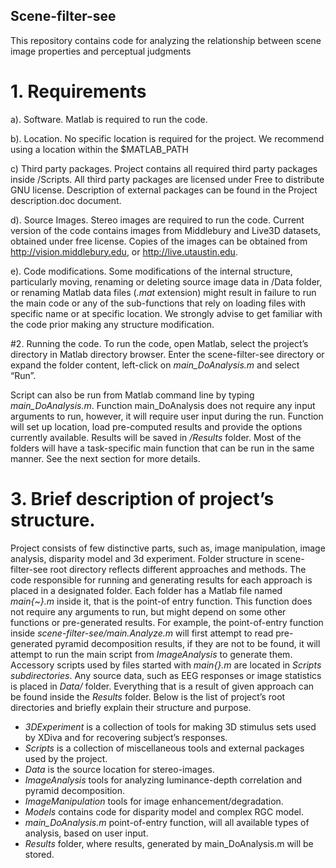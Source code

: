## Scene-filter-see

This repository contains code for analyzing the relationship between scene image properties and perceptual judgments

# 1. Requirements
	
a). Software. Matlab is required to run the code. 

b). Location. No specific location is required for the project. We recommend using a location within the $MATLAB_PATH

c) Third party packages. Project contains all required third party packages inside /Scripts. All third party packages are licensed under Free to distribute GNU license. Description of external packages can be found in the Project description.doc document.

d). Source Images. Stereo images are required to run the code. Current version of the code contains images from Middlebury and Live3D datasets, obtained under free license. Copies of the images can be obtained from http://vision.middlebury.edu, or http://live.utaustin.edu.

e). Code modifications. Some modifications of the internal structure, particularly moving, renaming or deleting source image data in /Data folder, or renaming Matlab data files (*.mat* extension) might result in failure to run the main code or any of the sub-functions that rely on loading files with specific name or at specific location. We strongly advise to get familiar with the code prior making any structure modification. 

#2. Running the code.
	To run the code, open Matlab, select the project’s directory in Matlab directory browser. Enter the scene-filter-see directory or expand the folder content, left-click on *main_DoAnalysis.m* and select “Run”.
	
Script can also be run from Matlab command line by typing *main_DoAnalysis.m*.
	Function main_DoAnalysis does not require any input arguments to run, however, it will require user input during the run. Function will set up location, load pre-computed results and provide the options currently available. Results will be saved in */Results* folder.
	Most of the folders will have a task-specific main function that can be run in the same manner. See the next section for more details.

# 3. Brief description of project’s structure.

Project consists of few distinctive parts, such as, image manipulation, image analysis, disparity model and 3d experiment. Folder structure in scene-filter-see root directory reflects different approaches and methods. The code responsible for running and generating results for each approach is placed in a designated folder.
Each folder has a Matlab file named *main{~}.m* inside it, that is the point-of entry function. This function does not require any arguments to run, but might depend on some other functions or pre-generated results. For example, the point-of-entry function inside *scene-filter-see/main.Analyze.m* will first attempt to read pre-generated pyramid decomposition results, if they are not to be found, it will attempt to run the main script from *ImageAnalysis* to generate them. Accessory scripts used by files started with *main{}.m* are located in *Scripts subdirectories*. Any source data, such as EEG responses or image statistics is placed in *Data/* folder. Everything that is a result of given approach can be found inside the *Results* folder.
Below is the list of project’s root directories and briefly explain their structure and purpose.

* *3DExperiment* is a collection of tools for making 3D stimulus sets used by XDiva and for recovering subject’s responses. 
* *Scripts* is a collection of miscellaneous tools and external packages used by the project.
* *Data* is the source location for stereo-images.
* *ImageAnalysis* tools for analyzing luminance-depth correlation and pyramid decomposition.
* *ImageManipulation* tools for image enhancement/degradation.
* *Models* contains code for disparity model and complex RGC model.
* *main_DoAnalysis.m* point-of-entry function, will all available types of analysis, based on user input.
* *Results* folder, where results, generated by main_DoAnalysis.m will be stored.



